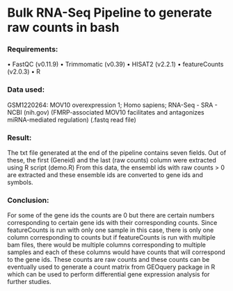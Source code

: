 # Bulk RNA-Seq Pipeline to generate raw counts in bash

### Requirements:
•	FastQC (v0.11.9)
•	Trimmomatic (v0.39)
•	HISAT2 (v2.2.1)
•	featureCounts (v2.0.3)
•	R

### Data used:
GSM1220264: MOV10 overexpression 1; Homo sapiens; RNA-Seq - SRA - NCBI (nih.gov)
(FMRP-associated MOV10 facilitates and antagonizes miRNA-mediated regulation)
(.fastq read file)

### Result:
The txt file generated at the end of the pipeline contains seven fields.
Out of these, the first (Geneid) and the last (raw counts) column were extracted using R script (demo.R)
From this data, the ensembl ids with raw counts > 0 are extracted and these ensemble ids are converted to gene ids and symbols. 
 

### Conclusion:
For some of the gene ids the counts are 0 but there are certain numbers corresponding to certain gene ids with their corresponding counts.
Since featureCounts is run with only one sample in this case, there is only one column corresponding to counts but if featureCounts is run with multiple bam files, there would be multiple columns corresponding to multiple samples and each of these columns would have counts that will correspond to the gene ids.
These counts are raw counts and these counts can be eventually used to generate a count matrix from GEOquery package in R which can be used to perform differential gene expression analysis for further studies.
